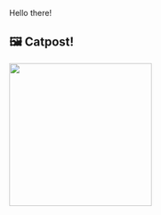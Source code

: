 Hello there!



## 🖼️ Catpost!

<sub>
    <img src="https://cdn2.thecatapi.com/images/enV_ZqSpp.jpg" height="256">
</sub>

